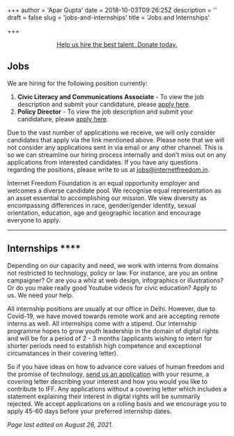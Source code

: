 +++
author = 'Apar Gupta'
date = 2018-10-03T09:26:25Z
description = ''
draft = false
slug = 'jobs-and-internships'
title = 'Jobs and Internships'

+++




<div style="text-align:center;">
    <a href="https://internetfreedom.in/donate/" class="button">Help us hire the best talent. Donate today.</a>
</div>



## Jobs

We are hiring for the following position currently:

1. **Civic Literacy and Communications Associate** - To view the job description and submit your candidature, please [apply here](https://iff.breezy.hr/p/fcba0b335ad2-civic-literacy-and-communications-associate).
2. **Policy Director** - To view the job description and submit your candidature, please [apply here](https://internet-freedom-foundation.breezy.hr/p/580f9ba3c2da-policy-director).

Due to the vast number of applications we receive, we will only consider candidates that apply via the link mentioned above. Please note that we will not consider any applications sent in via email or any other channel. This is so we can streamline our hiring process internally and don't miss out on any applications from interested candidates. If you have any questions regarding the positions, please write to us at jobs@internetfreedom.in.

Internet Freedom Foundation is an equal opportunity employer and welcomes a diverse candidate pool. We recognise equal representation as an asset essential to accomplishing our mission. We view diversity as encompassing differences in race, gender/gender identity, sexual orientation, education, age and geographic location and encourage everyone to apply.

---

## Internships  ****

Depending on our capacity and need, we work with interns from domains not restricted to technology, policy or law. For instance, are you an online campaigner? Or are you a whiz at web design, infographics or illustrations? Or do you make really good Youtube videos for civic education? Apply to us. We need your help.

All internship positions are usually at our office in Delhi. However, due to Covid-19, we have moved towards remote work and are accepting remote interns as well. All internships come with a stipend. Our internship programme hopes to grow youth leadership in the domain of digital rights and will be for a period of 2 - 3  months (applicants wishing to intern for shorter periods need to establish high competence and exceptional circumstances in their covering letter).

So if you have ideas on how to advance core values of human freedom and the promise of technology, [send us an application](mailto:jobs@internetfreedom.in) with your resume, a covering letter describing your interest and how you would you like to contribute to IFF. Any applications without a covering letter which includes a statement explaining their interest in digital rights will be summarily rejected. We accept applications on a rolling basis and we encourage you to apply 45-60 days before your preferred internship dates.

_Page last edited on August 26, 2021._

